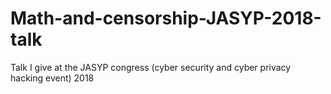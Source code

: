 # Math-and-censorship-JASYP-2018-talk
Talk I give at the JASYP congress (cyber security and cyber privacy hacking event) 2018
